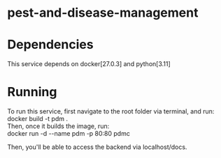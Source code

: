 # pest-and-disease-management


# Dependencies
This service depends on docker[27.0.3] and python[3.11]

# Running
To run this service, first navigate to the root folder via terminal, and run:\
docker build -t pdm .\
Then, once it builds the image, run:\
docker run -d --name pdm -p 80:80 pdmc

Then, you'll be able to access the backend via localhost/docs.
